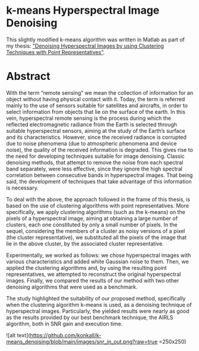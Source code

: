 # k-means Hyperspectral Image Denoising

This slightly modified k-means algorithm was written in Matlab as part of my thesis:
["Denoising Hyperspectral Images by using Clustering Techniques with Point Representatives"](https://pergamos.lib.uoa.gr/uoa/dl/object/2925879). 

# Abstract

With the term “remote sensing” we mean the collection of information for an object without having physical contact with it. Today, the term is referred mainly to the use of sensors suitable for satellites and aircrafts, in order to select information from objects that lie on the surface of the earth. In this vein, hyperspectral remote sensing is the process during which the reflected electromagnetic radiance from the Earth is selected through suitable hyperspectral sensors, aiming at the study of the Earth’s surface and its characteristics. However, since the received radiance is corrupted due to noise phenomena (due to atmospheric phenomena and device noise), the quality of the received information is degraded. This gives rise to the need for developing techniques suitable for image denoising. Classic denoising methods, that attempt to remove the noise from each spectral band separately, were less effective, since they ignore the high spectral correlation between consecutive bands in hyperspectral images. That being said, the development of techniques that take advantage of this information is necessary.

To deal with the above, the approach followed in the frame of this thesis, is based on the use of clustering algorithms with point representatives. More specifically, we apply clustering algorithms (such as the k-means) on the pixels of a hyperspectral image, aiming at obtaining a large number of clusters, each one constituted by only a small number of pixels. In the sequel, considering the members of a cluster as noisy versions of a pixel (the cluster representative), we substituted all the pixels of the image that lie in the above cluster, by the associated cluster representative.

Experimentally, we worked as follows: we chose hyperspectral images with various characteristics and added white Gaussian noise to them. Then, we applied the clustering algorithms and, by using the resulting point representatives, we attempted to reconstruct the original hyperspectral images. Finally, we compared the results of our method with two other denoising algorithms that were used as a benchmark.

The study highlighted the suitability of our proposed method, specifically when the clustering algorithm k-means is used, as a denoising technique of hyperspectral images. Particularly, the yielded results were nearly as good as the results provided by our best benchmark technique, the AIRLS algorithm, both in SNR gain and execution time.


![alt text](https://github.com/konkall/k-means_denoising/blob/main/images/snr_in_out.png?raw=true =250x250)



